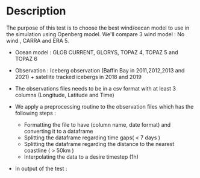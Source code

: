 # Description
The purpose of this test is to choose the best wind/oecan model to use in the simulation using Openberg model.
We'll compare 3 wind model : No wind , CARRA and ERA 5.

- Ocean model : GLOB CURRENT, GLORYS, TOPAZ 4, TOPAZ 5 and TOPAZ 6
- Observation : Iceberg observation (Baffin Bay in 2011,2012,2013 and 2021) + satellite tracked icebergs in 2018 and 2019
- The observations files needs to be in a csv format with at least 3 columns (Longitude, Latitude and Time)
- We apply a preprocessing routine to the observation files which has the following steps : 

  - Formatting the file to have (column name, date format) and converting it to a dataframe
  - Splitting the dataframe regarding time gaps( < 7 days )
  - Splitting the dataframe regarding the distance to the nearest coastline ( > 50km )
  - Interpolating the data to a desire timestep (1h)

- In output of the test :

